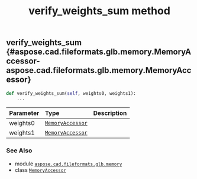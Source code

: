 ﻿---
title: verify_weights_sum method
second_title: Aspose.CAD for Python via .NET API References
description: 
type: docs
weight: 150
url: /python-net/aspose.cad.fileformats.glb.memory/memoryaccessor/verify_weights_sum/
is_root: false
---

## verify_weights_sum {#aspose.cad.fileformats.glb.memory.MemoryAccessor-aspose.cad.fileformats.glb.memory.MemoryAccessor}





```python
def verify_weights_sum(self, weights0, weights1):
    ...
```


| Parameter | Type | Description |
| :- | :- | :- |
| weights0 | [`MemoryAccessor`](/cad/python-net/aspose.cad.fileformats.glb.memory/memoryaccessor) |  |
| weights1 | [`MemoryAccessor`](/cad/python-net/aspose.cad.fileformats.glb.memory/memoryaccessor) |  |



### See Also
* module [`aspose.cad.fileformats.glb.memory`](../../)
* class [`MemoryAccessor`](/cad/python-net/aspose.cad.fileformats.glb.memory/memoryaccessor)
